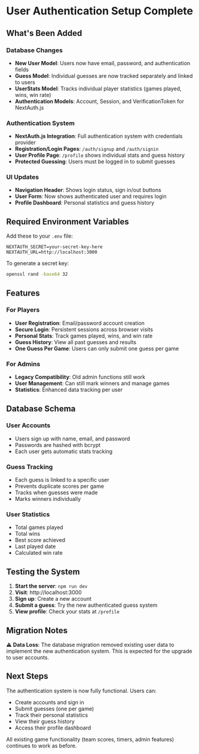 # User Authentication Setup Complete

## What's Been Added

### Database Changes
- **New User Model**: Users now have email, password, and authentication fields
- **Guess Model**: Individual guesses are now tracked separately and linked to users
- **UserStats Model**: Tracks individual player statistics (games played, wins, win rate)
- **Authentication Models**: Account, Session, and VerificationToken for NextAuth.js

### Authentication System
- **NextAuth.js Integration**: Full authentication system with credentials provider
- **Registration/Login Pages**: `/auth/signup` and `/auth/signin`
- **User Profile Page**: `/profile` shows individual stats and guess history
- **Protected Guessing**: Users must be logged in to submit guesses

### UI Updates
- **Navigation Header**: Shows login status, sign in/out buttons
- **User Form**: Now shows authenticated user and requires login
- **Profile Dashboard**: Personal statistics and guess history

## Required Environment Variables

Add these to your `.env` file:

```env
NEXTAUTH_SECRET=your-secret-key-here
NEXTAUTH_URL=http://localhost:3000
```

To generate a secret key:
```bash
openssl rand -base64 32
```

## Features

### For Players
- **User Registration**: Email/password account creation
- **Secure Login**: Persistent sessions across browser visits
- **Personal Stats**: Track games played, wins, and win rate
- **Guess History**: View all past guesses and results
- **One Guess Per Game**: Users can only submit one guess per game

### For Admins
- **Legacy Compatibility**: Old admin functions still work
- **User Management**: Can still mark winners and manage games
- **Statistics**: Enhanced data tracking per user

## Database Schema

### User Accounts
- Users sign up with name, email, and password
- Passwords are hashed with bcrypt
- Each user gets automatic stats tracking

### Guess Tracking
- Each guess is linked to a specific user
- Prevents duplicate scores per game
- Tracks when guesses were made
- Marks winners individually

### User Statistics
- Total games played
- Total wins
- Best score achieved
- Last played date
- Calculated win rate

## Testing the System

1. **Start the server**: `npm run dev`
2. **Visit**: http://localhost:3000
3. **Sign up**: Create a new account
4. **Submit a guess**: Try the new authenticated guess system
5. **View profile**: Check your stats at `/profile`

## Migration Notes

⚠️ **Data Loss**: The database migration removed existing user data to implement the new authentication system. This is expected for the upgrade to user accounts.

## Next Steps

The authentication system is now fully functional. Users can:
- Create accounts and sign in
- Submit guesses (one per game)
- Track their personal statistics
- View their guess history
- Access their profile dashboard

All existing game functionality (team scores, timers, admin features) continues to work as before.